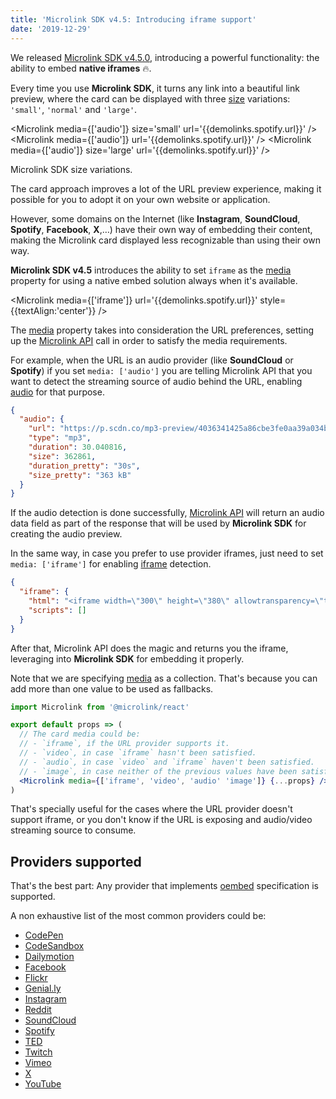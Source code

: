 ```yaml
---
title: 'Microlink SDK v4.5: Introducing iframe support'
date: '2019-12-29'
---
```


We released [Microlink SDK v4.5.0](https://github.com/microlinkhq/sdk/releases/tag/v4.5.0), introducing a powerful functionality: the ability to embed **native iframes** 🔥.

Every time you use **Microlink SDK**, it turns any link into a beautiful link preview, where the card can be displayed with three [size](/docs/sdk/parameters/size/) variations: `'small'`, `'normal'` and `'large'`.

<Microlink media={['audio']} size='small' url='{{demolinks.spotify.url}}' />
<Microlink media={['audio']} url='{{demolinks.spotify.url}}' />
<Microlink media={['audio']} size='large' url='{{demolinks.spotify.url}}' />

<Figcaption>
Microlink SDK <Link href='/docs/sdk/parameters/size/'>size</Link> variations.
</Figcaption>

The card approach improves a lot of the URL preview experience, making it possible for you to adopt it on your own website or application.

However, some domains on the Internet (like **Instagram**, **SoundCloud**, **Spotify**, **Facebook**, **X**,…) have their own way of embedding their content, making the Microlink card displayed less recognizable than using their own way.

**Microlink SDK v4.5** introduces the ability to set `iframe` as the [media](/docs/sdk/parameters/media/) property for using a native embed solution always when it's available.

<Microlink media={['iframe']} url='{{demolinks.spotify.url}}' style={{textAlign:'center'}} />

The [media](/docs/sdk/parameters/media/) property takes into consideration the URL preferences, setting up the [Microlink API](/docs/api/getting-started/overview) call in order to satisfy the media requirements.

For example, when the URL is an audio provider (like **SoundCloud** or **Spotify**) if you set `media: ['audio']` you are telling Microlink API that you want to detect the streaming source of audio behind the URL, enabling [audio](/docs/api/parameters/audio) for that purpose.

```json
{
  "audio": {
    "url": "https://p.scdn.co/mp3-preview/4036341425a86cbe3fe0aa39a034ba7b6c5e4432?cid=6313d40896f64a2ead4f67035049a647",
    "type": "mp3",
    "duration": 30.040816,
    "size": 362861,
    "duration_pretty": "30s",
    "size_pretty": "363 kB"
  }
}
```

If the audio detection is done successfully, [Microlink API](/docs/api/getting-started/overview) will return an audio data field as part of the response that will be used by **Microlink SDK** for creating the audio preview.

In the same way, in case you prefer to use provider iframes, just need to set `media: ['iframe']` for enabling [iframe](/docs/api/parameters/iframe) detection.

```json
{
  "iframe": {
    "html": "<iframe width=\"300\" height=\"380\" allowtransparency=\"true\" frameborder=\"0\" allow=\"encrypted-media\" title=\"Spotify Embed: Space Spine\" src=\"https://open.spotify.com/embed/album/49ax7HUaKuueaVtZBkEZD4?highlight=spotify:track:1W2919zs8SBCLTrOB1ftQT\"></iframe>",
    "scripts": []
  }
}
```

After that, Microlink API does the magic and returns you the iframe, leveraging into **Microlink SDK** for embedding it properly.

Note that we are specifying [media](/docs/sdk/parameters/media/) as a collection. That's because you can add more than one value to be used as fallbacks.

```jsx
import Microlink from '@microlink/react'

export default props => (
  // The card media could be:
  // - `iframe`, if the URL provider supports it.
  // - `video`, in case `iframe` hasn't been satisfied.
  // - `audio`, in case `video` and `iframe` haven't been satisfied.
  // - `image`, in case neither of the previous values have been satisfied.
  <Microlink media={['iframe', 'video', 'audio' 'image']} {...props} />
)
```

That's specially useful for the cases where the URL provider doesn't support iframe, or you don't know if the URL is exposing and audio/video streaming source to consume.

## Providers supported

That's the best part: Any provider that implements [oembed](https://oembed.com/) specification is supported.

A non exhaustive list of the most common providers could be:

- [CodePen](/meta?url=https%3A%2F%2Fcodepen.io%2Fhbagency%2Fpen%2FeKyObz)
- [CodeSandbox](/meta?url=https%3A%2F%2Fcodesandbox.io%2Fs%2Fgracious-blackburn-n5w839zm4m)
- [Dailymotion](/meta?url=https%3A%2F%2Fwww.dailymotion.com%2Fvideo%2Fx7ntzjb%3Fplaylist%3Dx5v2j4)
- [Facebook](/meta?url=https%3A%2F%2Fwww.facebook.com%2Fwatch%2F%3Fv%3D10156364216738951)
- [Flickr](/meta?url=https%3A%2F%2Fwww.flickr.com%2Fphotos%2F68166820%40N08%2F46358385844%2F)
- [Genial.ly](/meta?url=https%3A%2F%2Fview.genial.ly%2F5dc53cfa759d2a0f4c7db5f4)
- [Instagram](/meta?url=https%3A%2F%2Finstagram.com%2Fp%2FBeV6tOhFUor)
- [Reddit](/meta?url=https%3A%2F%2Fwww.reddit.com%2Fr%2Fcablefail%2Fcomments%2F68e3uk%2Fholy_bjeezus_ted_talks_av_aftermath%2F)
- [SoundCloud](/meta?url=https%3A%2F%2Fsoundcloud.com%2Fbeautybrainsp%2Fbeauty-brain-swag-bandicoot)
- [Spotify](/meta?url=https%3A%2F%2Fopen.spotify.com%2Ftrack%2F1W2919zs8SBCLTrOB1ftQT)
- [TED](/meta?url=https%3A%2F%2Fwww.ted.com%2Ftalks%2Fmonique_w_morris_why_black_girls_are_targeted_for_punishment_at_school_and_how_to_change_that%3Futm_campaign%3Dtedspread%26utm_medium%3Dreferral%26utm_source%3Dtedcomshare)
- [Twitch](/meta?url=https%3A%2F%2Fwww.twitch.tv%2Fshroud%2Fclip%2FAuspiciousTubularBunnyFUNgineer)
- [Vimeo](/meta?url=https%3A%2F%2Fvimeo.com%2F186386161)
- [X](/meta?url=https%3A%2F%2Fx.com%2Ffuturism%2Fstatus%2F882987478541533189)
- [YouTube](/meta?url=https%3A%2F%2Fyoutube.com%2Fwatch%3Fv%3D9P6rdqiybaw)
